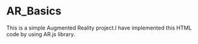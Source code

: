 # AR_Basics
This is a simple Augmented Reality project.I have implemented this HTML code by using AR.js library.
